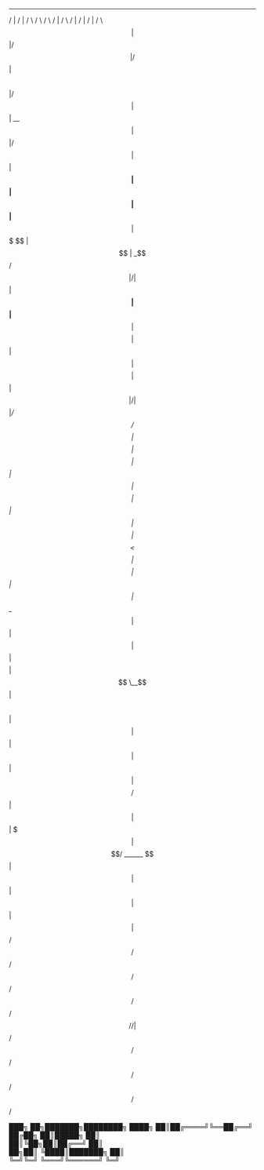 
 __    __   ______    ______   __    __   ______                       __        __    __   ______  
/  |  /  | /      \  /      \ /  \  /  | /      \                     /  |      /  |  /  | /      \ 
$$ |  $$ |/$$$$$$  |/$$$$$$  |$$  \ $$ |/$$$$$$  |                    $$ |   __ $$ |  $$ |/$$$$$$  |
$$ |__$$ |$$ |  $$ |$$ |__$$ |$$$  \$$ |$$ | _$$/                     $$ |  /  |$$ |__$$ |$$ |__$$ |
$$    $$ |$$ |  $$ |$$    $$ |$$$$  $$ |$$ |/    |                    $$ |_/$$/ $$    $$ |$$    $$ |
$$$$$$$$ |$$ |  $$ |$$$$$$$$ |$$ $$ $$ |$$ |$$$$ |                    $$   $$<  $$$$$$$$ |$$$$$$$$ |
$$ |  $$ |$$ \__$$ |$$ |  $$ |$$ |$$$$ |$$ \__$$ |                    $$$$$$  \ $$ |  $$ |$$ |  $$ |
$$ |  $$ |$$    $$/ $$ |  $$ |$$ | $$$ |$$    $$/        ______       $$ | $$  |$$ |  $$ |$$ |  $$ |
$$/   $$/  $$$$$$/  $$/   $$/ $$/   $$/  $$$$$$/        /      |      $$/   $$/ $$/   $$/ $$/   $$/ 
                                                        $$$$$$/                                     
                                                                                                    
                                                                                                    



   ███╗   ██╗███████╗████████╗
   ████╗  ██║██╔════╝╚══██╔══╝
   ██╔██╗ ██║█████╗     ██║   
   ██║╚██╗██║██╔══╝     ██║   
██╗██║ ╚████║███████╗   ██║   
╚═╝╚═╝  ╚═══╝╚══════╝   ╚═╝   
                              


